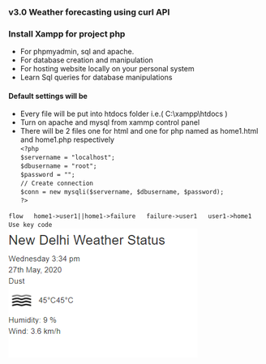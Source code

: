 ### v3.0 Weather forecasting using curl API 
### Install Xampp for project php

* For phpmyadmin, sql and apache.
* For database creation and manipulation
* For hosting website locally on your personal system
* Learn Sql queries for database manipulations

#### Default settings will be  
* Every file will be put into htdocs folder i.e.( C:\xampp\htdocs )
* Turn on apache and mysql from xammp control panel  
* There will be 2 files one for html and one for php named as home1.html and home1.php respectively    
`<?php`   
`$servername = "localhost";`    
`$dbusername = "root";`    
`$password = "";`    
`// Create connection`    
`$conn = new mysqli($servername, $dbusername, $password);`    
`?>`  
  
`flow  
home1->user1||home1->failure  
failure->user1  
user1->home1   
Use key code`    
![image](https://github.com/rohitshakya/Web-Project/blob/master/v3.0%20Weather%20forecasting%20using%20curl%20API/weather.PNG)  
  
  
  

